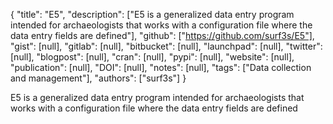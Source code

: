 {
  "title": "E5",
  "description": ["E5 is a generalized data entry program intended for archaeologists that works with a configuration file where the data entry fields are defined"],
  "github": ["https://github.com/surf3s/E5"],
  "gist": [null],
  "gitlab": [null],
  "bitbucket": [null],
  "launchpad": [null],
  "twitter": [null],
  "blogpost": [null],
  "cran": [null],
  "pypi": [null],
  "website": [null],
  "publication": [null],
  "DOI": [null],
  "notes": [null],
  "tags": ["Data collection and management"],
  "authors": ["surf3s"]
}

<!-- Generated by csv2md.R – do not edit by hand -->

E5 is a generalized data entry program intended for archaeologists that works with a configuration file where the data entry fields are defined